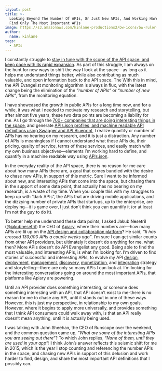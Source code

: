 ```yaml
---
layout: post
title: >-
  Looking Beyond The Number Of APIs, Or Just New APIs, And Working Harder To
  Find Only The Most Important APIs
image: https://s3.amazonaws.com/kinlane-productions2/bw-icons/bw-ruler-2.png
author:
  name: kinlane
tags:
  - APIs
---
```

I constantly struggle to [stay in tune with the scope of the API space, and keep pace with its rapid expansion](http://apievangelist.com/2015/02/21/weekly-apireport-for-february-20th-2015/). As part of this struggle, I am always on the hunt for new ways to shift the way I look at the space—as long as it helps me understand things better, while also contributing as much valuable, and open information back to the API space. The With this in mind, the API Evangelist monitoring algorithm is always in flux, with the latest change being the elimination of the _“number of APIs”_ or _“number of new APIs”_, from the monitoring equation.

I have showcased the growth in public APIs for a long time now, and for a while, it was what I needed to motivate my research and storytelling, but after almost five years, these two data points are becoming a liability for me. As I go through the [700+ companies that are doing interesting things in the space](http://theapistack.com/), and generate [APIs.json profiles, and machine readable API definitions using Swagger and API Blueprint](https://github.com/kinlane/api-stack/tree/gh-pages/data), I realize quantity or number of APIs has no bearing on my research, and it is just a distraction. Any number of APIs is meaningless if I cannot understand what these APIs do, their pricing, quality of service, terms of these services, and easily match with my own business objectives—elements I’m working hard to define, and quantify in a machine readable way using [APIs.json](http://apisjson.org).

In the everyday reality of the API space, there is no reason for me care about how many APIs there are, a goal that comes bundled with the desire to chase new APIs, in support of this metric. Sure I want to be informed about new, and interesting APIs that come into the space, but chasing them in the support of some data point, that actually has no bearing on my research, is a waste of my time. When you couple this with my struggles to keep up with “dark APIs”, the APIs that are driving mobile applications, and the dizzying number of private APIs that startups, up to the enterprise, are deploying—it is game over, I just don’t think you can quantify it (or at least I’m not the guy to do it).

To better help me understand these data points, I asked Jakub Nesetril ([@jakubnesetril](https://twitter.com/jakubnesetril)) the CEO of [Apiary](http://apiary.io/), where their numbers are—how many APIs are lit up on the [API design and collaboration platform](http://apiary.io/)? He said, _"It has crossed 130,000 APIs a couple weeks ago”_. I’m sure I can get similar counts from other API providers, but ultimately it doesn’t do anything for me. what then? More APIs doesn’t do API Evangelist any good. Being able to find the most valuable, and interesting APIs, is what I’m looking for. I’m driven to find stories of successful and interesting APIs, to evolve my API [design](http://design.apievangelist.com), [deployment](http://deployment.apievangelist.com), [management](http://management.apievangelist.com), [discovery](http://discovery.apievangelist.com), [monetization](http://monetization.apievangelist.com), and [integration](http://integration.apievangelist.com) strategy and storytelling—there are only so many APIs I can look at. I'm looking for the interesting conversations going on around the most important APIs, that platforms like Apiary are powering.

Until an API provider does something interesting, or someone does something interesting with an API, that API doesn’t exist to me-there is no reason for me to chase any API, until it stands out in one of these ways. However, this is just my perspective, in relationship to my own goals. However, where it begins to apply more universally, and provides something that I think API consumers could walk away with, is that an API really doesn’t mean anything, until it is actually being used.

I was talking with John Sheehan, the CEO of Runscope over the weekend, and the common question came up, “_What are some of the interesting APIs you are seeing out there_”? To which John replies, “_None of them, until they are used in your app_”! I think John’s answer reflects this seismic shift for me in 2015, which is the year I stop counting and referencing the number APIs in the space, and chasing new APIs in support of this delusion and work harder to find, design, and share the most important API definitions that I possibly can.